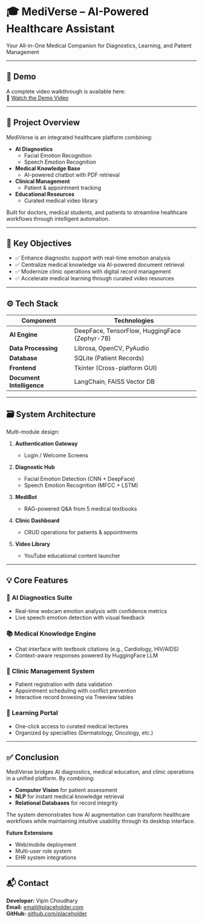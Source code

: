 # 🎓 MediVerse – AI-Powered Healthcare Assistant

Your All-in-One Medical Companion for Diagnostics, Learning, and Patient Management

---

## 🎥 Demo

A complete video walkthrough is available here:  
🔗 [Watch the Demo Video](https://drive.google.com/drive/folders/1gs6Fjc-3O0mmMdExggYrmFRRSUY-yBpJ?usp=sharing)

---

## 🧠 Project Overview

MediVerse is an integrated healthcare platform combining:

- **AI Diagnostics**  
  - Facial Emotion Recognition  
  - Speech Emotion Recognition  
- **Medical Knowledge Base**  
  - AI-powered chatbot with PDF retrieval  
- **Clinical Management**  
  - Patient & appointment tracking  
- **Educational Resources**  
  - Curated medical video library  

Built for doctors, medical students, and patients to streamline healthcare workflows through intelligent automation.

---

## 🎯 Key Objectives

- ✅ Enhance diagnostic support with real-time emotion analysis  
- ✅ Centralize medical knowledge via AI-powered document retrieval  
- ✅ Modernize clinic operations with digital record management  
- ✅ Accelerate medical learning through curated video resources  

---

## ⚙️ Tech Stack

| Component           | Technologies                                  |
| ------------------- | --------------------------------------------- |
| **AI Engine**       | DeepFace, TensorFlow, HuggingFace (Zephyr-7B) |
| **Data Processing** | Librosa, OpenCV, PyAudio                      |
| **Database**        | SQLite (Patient Records)                      |
| **Frontend**        | Tkinter (Cross-platform GUI)                  |
| **Document Intelligence** | LangChain, FAISS Vector DB            |

---

## 🗃️ System Architecture

Multi-module design:

1. **Authentication Gateway**  
   - Login / Welcome Screens

2. **Diagnostic Hub**  
   - Facial Emotion Detection (CNN + DeepFace)  
   - Speech Emotion Recognition (MFCC + LSTM)

3. **MediBot**  
   - RAG-powered Q&A from 5 medical textbooks

4. **Clinic Dashboard**  
   - CRUD operations for patients & appointments

5. **Video Library**  
   - YouTube educational content launcher

---

## 💡 Core Features

### 🎯 AI Diagnostics Suite
- Real-time webcam emotion analysis with confidence metrics  
- Live speech emotion detection with visual feedback  

### 📚 Medical Knowledge Engine
- Chat interface with textbook citations (e.g., Cardiology, HIV/AIDS)  
- Context-aware responses powered by HuggingFace LLM  

### 🏥 Clinic Management System
- Patient registration with data validation  
- Appointment scheduling with conflict prevention  
- Interactive record browsing via Treeview tables  

### 🎥 Learning Portal
- One-click access to curated medical lectures  
- Organized by specialties (Dermatology, Oncology, etc.)  

---

## ✅ Conclusion

MediVerse bridges AI diagnostics, medical education, and clinic operations in a unified platform. By combining:

- **Computer Vision** for patient assessment  
- **NLP** for instant medical knowledge retrieval  
- **Relational Databases** for record integrity  

The system demonstrates how AI augmentation can transform healthcare workflows while maintaining intuitive usability through its desktop interface.

**Future Extensions**  
- Web/mobile deployment  
- Multi-user role system  
- EHR system integrations  

---

## 📬 Contact

**Developer:** Vipin Choudhary  
**Email:** email@placeholder.com  
**GitHub:** [github.com/placeholder](https://github.com/placeholder)
